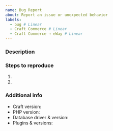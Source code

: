 ```yaml
---
name: Bug Report
about: Report an issue or unexpected behavior
labels:
  - bug # Linear
  - Craft Commerce # Linear
  - Craft Commerce → eWay # Linear
---
```


### Description



### Steps to reproduce

1.
2.

### Additional info

- Craft version:
- PHP version:
- Database driver & version:
- Plugins & versions:
